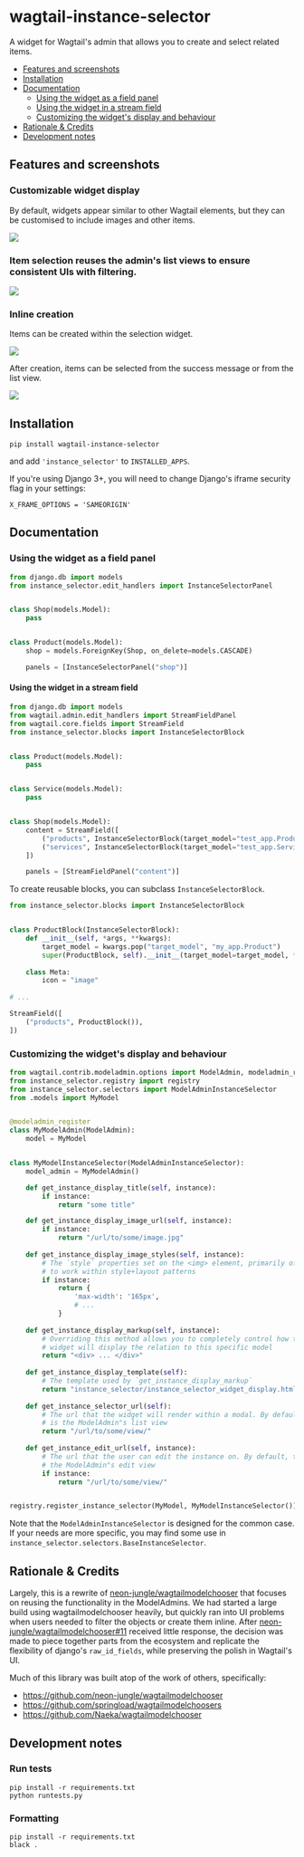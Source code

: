 # wagtail-instance-selector

A widget for Wagtail's admin that allows you to create and select related items.

- [Features and screenshots](#features-and-screenshots)
- [Installation](#installation)
- [Documentation](#documentation)
  - [Using the widget as a field panel](#using-the-widget-as-a-field-panel)
  - [Using the widget in a stream field](#using-the-widget-in-a-stream-field)
  - [Customizing the widget's display and behaviour](#customizing-the-widgets-display-and-behaviour)
- [Rationale & Credits](#rationale--credits)
- [Development notes](#development-notes)


## Features and screenshots

### Customizable widget display

By default, widgets appear similar to other Wagtail elements, but they can be customised to include images 
and other items.

![](./images/fields.png)


### Item selection reuses the admin's list views to ensure consistent UIs with filtering.

![](./images/list_view.png)


### Inline creation

Items can be created within the selection widget.

![](./images/creation.png)

After creation, items can be selected from the success message or from the list view.

![](./images/post_creation.png)


## Installation

```
pip install wagtail-instance-selector
```

and add `'instance_selector'` to `INSTALLED_APPS`.

If you're using Django 3+, you will need to change Django's iframe security flag in your settings:

```
X_FRAME_OPTIONS = 'SAMEORIGIN'
```


## Documentation


### Using the widget as a field panel

```python
from django.db import models
from instance_selector.edit_handlers import InstanceSelectorPanel


class Shop(models.Model):
    pass


class Product(models.Model):
    shop = models.ForeignKey(Shop, on_delete=models.CASCADE)

    panels = [InstanceSelectorPanel("shop")]
```


#### Using the widget in a stream field

```python
from django.db import models
from wagtail.admin.edit_handlers import StreamFieldPanel
from wagtail.core.fields import StreamField
from instance_selector.blocks import InstanceSelectorBlock


class Product(models.Model):
    pass


class Service(models.Model):
    pass


class Shop(models.Model):
    content = StreamField([
        ("products", InstanceSelectorBlock(target_model="test_app.Product")),
        ("services", InstanceSelectorBlock(target_model="test_app.Service")),
    ])

    panels = [StreamFieldPanel("content")]
```

To create reusable blocks, you can subclass `InstanceSelectorBlock`.  

```python
from instance_selector.blocks import InstanceSelectorBlock


class ProductBlock(InstanceSelectorBlock):
    def __init__(self, *args, **kwargs):
        target_model = kwargs.pop("target_model", "my_app.Product")
        super(ProductBlock, self).__init__(target_model=target_model, **kwargs)
    
    class Meta:
        icon = "image"
        
# ...

StreamField([
    ("products", ProductBlock()),
])
```


### Customizing the widget's display and behaviour

```python
from wagtail.contrib.modeladmin.options import ModelAdmin, modeladmin_register
from instance_selector.registry import registry
from instance_selector.selectors import ModelAdminInstanceSelector
from .models import MyModel


@modeladmin_register
class MyModelAdmin(ModelAdmin):
    model = MyModel


class MyModelInstanceSelector(ModelAdminInstanceSelector):
    model_admin = MyModelAdmin()

    def get_instance_display_title(self, instance):
        if instance:
            return "some title"

    def get_instance_display_image_url(self, instance):
        if instance:
            return "/url/to/some/image.jpg"
            
    def get_instance_display_image_styles(self, instance):
        # The `style` properties set on the <img> element, primarily of use
        # to work within style+layout patterns
        if instance:
            return {
                'max-width': '165px',
                # ...
            }
        
    def get_instance_display_markup(self, instance):
        # Overriding this method allows you to completely control how the
        # widget will display the relation to this specific model
        return "<div> ... </div>"
        
    def get_instance_display_template(self):
        # The template used by `get_instance_display_markup`
        return "instance_selector/instance_selector_widget_display.html"
        
    def get_instance_selector_url(self):
        # The url that the widget will render within a modal. By default, this 
        # is the ModelAdmin"s list view
        return "/url/to/some/view/"
    
    def get_instance_edit_url(self, instance):
        # The url that the user can edit the instance on. By default, this is 
        # the ModelAdmin"s edit view 
        if instance:
            return "/url/to/some/view/"


registry.register_instance_selector(MyModel, MyModelInstanceSelector())
```

Note that the `ModelAdminInstanceSelector` is designed for the common case. If your needs
are more specific, you may find some use in `instance_selector.selectors.BaseInstanceSelector`.


## Rationale & Credits

Largely, this is a rewrite of [neon-jungle/wagtailmodelchooser](https://github.com/neon-jungle/wagtailmodelchooser) 
that focuses on reusing the functionality in the ModelAdmins. We had started a large build using wagtailmodelchooser 
heavily, but quickly ran into UI problems when users needed to filter the objects or create them inline. After 
[neon-jungle/wagtailmodelchooser#11](https://github.com/neon-jungle/wagtailmodelchooser/issues/11) received little 
response, the decision was made to piece together parts from the ecosystem and replicate the flexibility of 
django's `raw_id_fields`, while preserving the polish in Wagtail's UI.

Much of this library was built atop of the work of others, specifically: 
- https://github.com/neon-jungle/wagtailmodelchooser
- https://github.com/springload/wagtailmodelchoosers
- https://github.com/Naeka/wagtailmodelchooser


## Development notes


### Run tests

```
pip install -r requirements.txt
python runtests.py
```


### Formatting

```
pip install -r requirements.txt
black .
```
